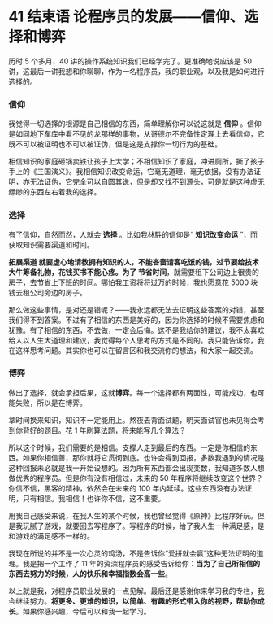 # 41 结束语 论程序员的发展——信仰、选择和博弈

历时 5 个多月、40 讲的操作系统知识我们已经学完了。更准确地说应该是 50 讲，这最后一讲我想和你聊聊，作为一名程序员，我的职业观，以及我是如何进行选择的。

### 信仰

我觉得一切选择的根源是自己相信的东西，简单理解你可以说这就是 **信仰** 。信仰是如同地下车库中看不见的龙那样的事物，从哥德尔不完备性定理上去看信仰，它既不可以被证明也不可以被证伪，但是这是支撑你一切行为的基础。

相信知识的家庭砸锅卖铁让孩子上大学；不相信知识了家庭，冲进厕所，撕了孩子手上的《三国演义》。我相信知识改变命运，它毫无道理，毫无依据，没有办法证明，亦无法证伪，它完全可以自圆其说，但是却又找不到源头，可是就是这种虚无缥缈的东西左右着我的选择。

### 选择

有了信仰，自然而然，人就会 **选择** 。比如我林䭽的信仰是“ **知识改变命运** ”，而获取知识需要渠道和时间。

**拓展渠道 **就要虚心地请教拥有知识的人，不能吝啬请客吃饭的钱，过节要给技术大牛筹备礼物，花钱买书不能心疼。为了** 节省时间**，就需要租下公司边上很贵的房子，去节省上下班的时间。哪怕我工资将将过万的时候，我也愿意花 5000 块钱去租公司旁边的房子。

那么做这些事情，是对还是错呢？——我永远都无法去证明这些答案的对错，甚至我们得不到答案。不过有了相信的东西是美好的，因为你选择的时候不需要焦虑和犹豫。有了相信的东西，不去做，一定会后悔。这不是我给你的建议，我不太喜欢给人以人生大道理和建议，我觉得每个人思考的方式是不同的。我只能告诉你，我在这样思考问题。其实你也可以在留言区和我交流你的想法，和大家一起交流。

### 博弈

做出了选择，就会承担后果，这就**博弈**。每一个选择都有两面性，可能成功，也可能失败，所以是在博弈。

拿时间换来知识，知识不一定能用上。熬夜去背面试题，明天面试官也未见得会考到你背好的题目。花 1 年刷算法题，将来能写几个算法？

所以这个时候，我们需要的是相信。支撑人走到最后的东西。一定是你相信的东西。如果你相信善，那你就将它贯彻到底。也许会得到回报，多数我遇到的情况是这种回报未必就是我一开始设想的。因为所有东西都会出现变数，我知道多数人想做优秀的程序员。但是你有没有相信过，未来的 50 年程序将继续改变这个世界？你信不信，黑客的精神，依然会在未来的 100 年内延续。这些东西没有办法证明，只有相信。我相信！也许你不信，这不重要。

用我自己感受来说，在我人生的某个时候，我也曾经觉得《原神》比程序好玩。但是我玩腻了游戏，就要回去写程序了。写程序的时候，给了我人生一种满足感，是和游戏的满足感不一样的。

我现在所说的并不是一次心灵的鸡汤，不是告诉你“爱拼就会赢”这种无法证明的道理。我是把一个工作了 11 年的资深程序员的感受告诉给你：**当为了自己所相信的东西去努力的时候，人的快乐和幸福指数会高一些**。

以上就是我，对程序员职业发展的一点见解。最后还是感谢你来学习我的专栏，我会继续努力。**将更多、更难的知识，以简单、有趣的形式带入你的视野，帮助你成长**。如果你感兴趣，今后可以和我一起学习。
